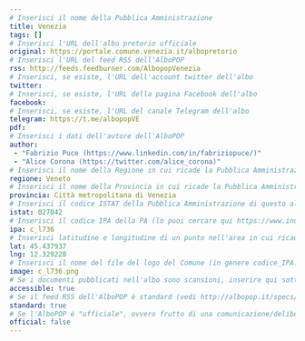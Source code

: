 ```yaml
---
# Inserisci il nome della Pubblica Amministrazione
title: Venezia
tags: []
# Inserisci l'URL dell'albo pretorio ufficiale
original: https://portale.comune.venezia.it/albopretorio
# Inserisci l'URL del feed RSS dell'AlboPOP
rss: http://feeds.feedburner.com/AlbopopVenezia
# Inserisci, se esiste, l'URL dell'account twitter dell'albo
twitter:
# Inserisci, se esiste, l'URL della pagina Facebook dell'albo
facebook:
# Inserisci, se esiste, l'URL del canale Telegram dell'albo
telegram: https://t.me/albopopVE
pdf:
# Inserisci i dati dell'autore dell'AlboPOP
author:
 - "Fabrizio Puce (https://www.linkedin.com/in/fabriziopuce/)"
 - "Alice Corona (https://twitter.com/alice_corona)"
# Inserisci il nome della Regione in cui ricade la Pubblica Amministrazione
regione: Veneto
# Inserisci il nome della Provincia in cui ricade la Pubblica Amministrazione
provincia: Città metropolitana di Venezia
# Inserisci il codice ISTAT della Pubblica Amministrazione di questo albo
istat: 027042
# Inserisci il codice IPA della PA (lo puoi cercare qui https://www.indicepa.gov.it/documentale/index.php)
ipa: c_l736
# Inserisci latitudine e longitudine di un punto nell'area in cui ricade la PA
lat: 45.437937
lng: 12.329228
# Inserisci il nome del file del logo del Comune (in genere codice_IPA.png)
image: c_l736.png
# Se i documenti pubblicati nell'albo sono scansioni, inserire qui sotto "false" (senza virgolette)
accessible: true
# Se il feed RSS dell'AlboPOP è standard (vedi http://albopop.it/specs/), inserire qui sotto "true" (senza virgolette)
standard: true
# Se l'AlboPOP è "ufficiale", ovvero frutto di una comunicazione/delibera della PA, inserire qui sotto "true" (senza virgolette)
official: false
---
```

